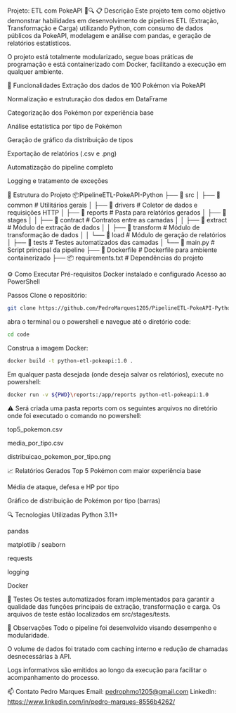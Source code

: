 Projeto: ETL com PokeAPI 🐍🔍
📋 Descrição
Este projeto tem como objetivo demonstrar habilidades em desenvolvimento de pipelines ETL (Extração, Transformação e Carga) utilizando Python, com consumo de dados públicos da PokeAPI, modelagem e análise com pandas, e geração de relatórios estatísticos.

O projeto está totalmente modularizado, segue boas práticas de programação e está containerizado com Docker, facilitando a execução em qualquer ambiente.

🚀 Funcionalidades
Extração dos dados de 100 Pokémon via PokeAPI

Normalização e estruturação dos dados em DataFrame

Categorização dos Pokémon por experiência base

Análise estatística por tipo de Pokémon

Geração de gráfico da distribuição de tipos

Exportação de relatórios (.csv e .png)

Automatização do pipeline completo

Logging e tratamento de exceções

🧱 Estrutura do Projeto
📦PipelineETL-PokeAPI-Python
├── 📁 src
│ ├── 📁 common # Utilitários gerais
│ ├── 📁 drivers # Coletor de dados e requisições HTTP
│ ├── 📁 reports # Pasta para relatórios gerados
│ ├── 📁 stages
│ │ ├── 📁 contract # Contratos entre as camadas
│ │ ├── 📁 extract # Módulo de extração de dados
│ │ ├── 📁 transform # Módulo de transformação de dados
│ │ └── 📁 load # Módulo de geração de relatórios
│ ├── 📁 tests # Testes automatizados das camadas
│ └── 🧾 main.py # Script principal da pipeline
├── 🐳 Dockerfile # Dockerfile para ambiente containerizado
├── 📦 requirements.txt # Dependências do projeto

⚙️ Como Executar
Pré-requisitos
Docker instalado e configurado
Acesso ao PowerShell

Passos
Clone o repositório:

```bash
git clone https://github.com/PedroMarques1205/PipelineETL-PokeAPI-Python.git
```

abra o terminal ou o powershell e navegue até o diretório code:

```bash
cd code
```

Construa a imagem Docker:

```bash
docker build -t python-etl-pokeapi:1.0 .
```

Em qualquer pasta desejada (onde deseja salvar os relatórios), execute no powershell:

```bash
docker run -v ${PWD}\reports:/app/reports python-etl-pokeapi:1.0
```

⚠️ Será criada uma pasta reports com os seguintes arquivos no diretório onde foi executado o comando no powershell:

top5_pokemon.csv

media_por_tipo.csv

distribuicao_pokemon_por_tipo.png

📈 Relatórios Gerados
Top 5 Pokémon com maior experiência base

Média de ataque, defesa e HP por tipo

Gráfico de distribuição de Pokémon por tipo (barras)

🔍 Tecnologias Utilizadas
Python 3.11+

pandas

matplotlib / seaborn

requests

logging

Docker

🧪 Testes
Os testes automatizados foram implementados para garantir a qualidade das funções principais de extração, transformação e carga. Os arquivos de teste estão localizados em src/stages/tests.

📌 Observações
Todo o pipeline foi desenvolvido visando desempenho e modularidade.

O volume de dados foi tratado com caching interno e redução de chamadas desnecessárias à API.

Logs informativos são emitidos ao longo da execução para facilitar o acompanhamento do processo.

📫 Contato
Pedro Marques
Email: pedrophmo1205@gmail.com
LinkedIn: https://www.linkedin.com/in/pedro-marques-8556b4262/

